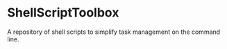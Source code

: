 # ShellScriptToolbox
A repository of shell scripts to simplify task management on the command line.
